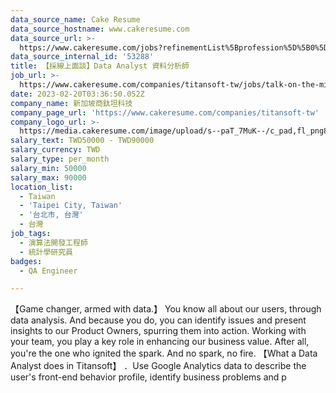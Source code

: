 ```yaml
---
data_source_name: Cake Resume
data_source_hostname: www.cakeresume.com
data_source_url: >-
  https://www.cakeresume.com/jobs?refinementList%5Bprofession%5D%5B0%5D=engineering_qa-engineer&refinementList%5Bsalary_type%5D=per_month&refinementList%5Bsalary_currency%5D=TWD&range%5Bsalary_range%5D%5Bmax%5D=600000
data_source_internal_id: '53288'
title: 【採線上面談】Data Analyst 資料分析師
job_url: >-
  https://www.cakeresume.com/companies/titansoft-tw/jobs/talk-on-the-mining-line-data-analyst-data-analyst
date: 2023-02-20T03:36:50.052Z
company_name: 新加坡商鈦坦科技
company_page_url: 'https://www.cakeresume.com/companies/titansoft-tw'
company_logo_url: >-
  https://media.cakeresume.com/image/upload/s--paT_7MuK--/c_pad,fl_png8,h_200,w_200/v1659319809/ryrsxz5sjhprengnk5qs.png
salary_text: TWD50000 - TWD90000
salary_currency: TWD
salary_type: per_month
salary_min: 50000
salary_max: 90000
location_list:
  - Taiwan
  - 'Taipei City, Taiwan'
  - '台北市, 台灣'
  - 台灣
job_tags:
  - 演算法開發工程師
  - 統計學研究員
badges:
  - QA Engineer

---
```


【Game changer, armed with data.】 You know all about our users, through data analysis. And because you do, you can identify issues and present insights to our Product Owners, spurring them into action. Working with your team, you play a key role in enhancing our business value. After all, you're the one who ignited the spark. And no spark, no fire. 【What a Data Analyst does in Titansoft】 ．Use Google Analytics data to describe the user's front-end behavior profile, identify business problems and p